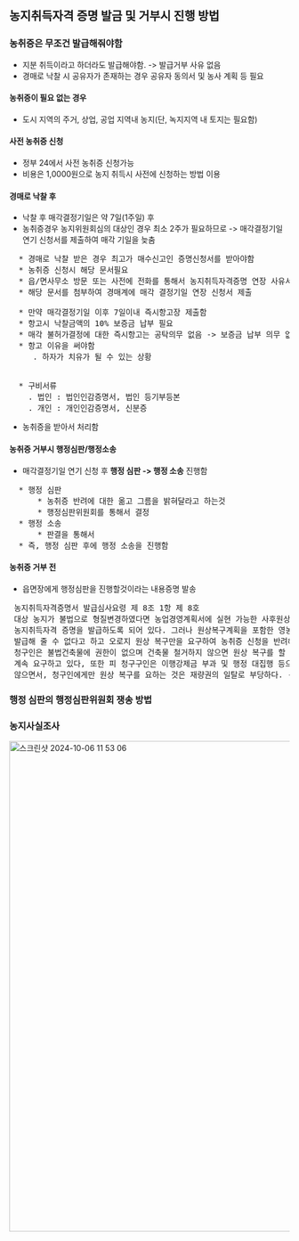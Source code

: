 ## 농지취득자격 증명 발금 및 거부시 진행 방법

### 농취증은 무조건 발급해줘야함
* 지분 취득이라고 하더라도 발급해야함. -> 발급거부 사유 없음
* 경매로 낙찰 시 공유자가 존재하는 경우 공유자 동의서 및 농사 계획 등 필요

#### 농취증이 필요 없는 경우
* 도시 지역의 주거, 상업, 공업 지역내 농지(단, 녹지지역 내 토지는 필요함)

#### 사전 농취증 신청
* 정부 24에서 사전 농취증 신청가능
* 비용은 1,0000원으로 농지 취득시 사전에 신청하는 방법 이용

#### 경매로 낙찰 후
* 낙찰 후 매각결정기일은 약 7일(1주일) 후
* 농취증경우 농지위원회심의 대상인 경우 최소 2주가 필요하므로 -> 매각결정기일 연기 신청서를 제출하여 매각 기일을 늦춤
<pre>
  * 경매로 낙찰 받은 경우 최고가 매수신고인 증명신청서를 받아야함
  * 농취증 신청시 해당 문서필요
  * 읍/면사무소 방문 또는 사전에 전화를 통해서 농지취득자격증명 연장 사유서 발급 여부 확인
  * 해당 문서를 첨부하여 경매계에 매각 결정기일 연장 신청서 제출

  * 만약 매각결정기일 이후 7일이내 즉시항고장 제출함
  * 항고시 낙찰금액의 10% 보증금 납부 필요
  * 매각 불허가결정에 대한 즉시항고는 공탁의무 없음 -> 보증금 납부 의무 없음
  * 항고 이유을 써야함
     . 하자가 치유가 될 수 있는 상황 


  * 구비서류
    . 법인 : 법인인감증명서, 법인 등기부등본
    . 개인 : 개인인감증명서, 신분증
</pre>
* 농취증을 받아서 처리함

#### 농취증 거부시 행정심판/행정소송
* 매각결정기일 연기 신청 후 **행정 심판 -> 행정 소송** 진행함

<pre>
  * 행정 심판
      * 농취증 반려에 대한 옮고 그름을 밝혀달라고 하는것
      * 행정심판위원회를 통해서 결정
  * 행정 소송
      * 판결을 통해서 
  * 즉, 행정 심판 후에 행정 소송을 진행함
</pre>

#### 농취증 거부 전
* 읍면장에게 행정심판을 진행할것이라는 내용증명 발송
<pre>
 농지취득자격증명서 발급심사요령 제 8조 1항 제 8호
 대상 농지가 불법으로 형질변경하였다면 농업경영계획서에 실현 가능한 사후원상복구 계획을 포함하거나 별도로 제출하면 
 농지취득자격 증명을 발급하도록 되어 있다. 그러나 원상복구계획을 포함한 영농계획서를 제출한다고 해도 농지취득자격증명을
 발급해 줄 수 없다고 하고 오로지 원상 복구만을 요구하여 농취증 신청을 반려해서 소유권이전을 받지 못하고 있다.
 청구인은 불법건축물에 권한이 없으며 건축물 철거하지 않으면 원상 복구를 할 수 없는 데도 법률적으로 불가능한 상황을
 계속 요구하고 있다, 또한 피 청구구인은 이행강제금 부과 및 행정 대집행 등으로 실현 할 수 있는 어떠한 행위도 하지 
 않으면서, 청구인에게만 원상 복구를 요하는 것은 재량권의 일탈로 부당하다. -> 이렇게 행정심판 준비 
</pre>

### 행정 심판의 행정심판위원회 쟁송 방법


### 농지사실조사

<img width="881" alt="스크린샷 2024-10-06 11 53 06" src="https://github.com/user-attachments/assets/d5046619-b403-41ce-b30f-7ae12fb4f6be">


